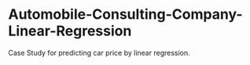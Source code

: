 # Automobile-Consulting-Company-Linear-Regression
Case Study for predicting car price by linear regression.
